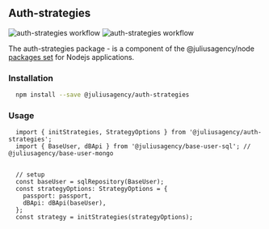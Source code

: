 ## Auth-strategies
![auth-strategies workflow](https://github.com/juliusagency/jla-node-monorepo/actions/workflows/auth-strategies-test.yaml/badge.svg)
![auth-strategies workflow](https://github.com/juliusagency/jla-node-monorepo/actions/workflows/auth-strategies-github.yaml/badge.svg)

The auth-strategies package - is a component of the @juliusagency/node [packages set](https://github.com/JuliusAgency/node-packages-set) for Nodejs applications.  

### Installation
```bash
  npm install --save @juliusagency/auth-strategies
```

### Usage  
```
  import { initStrategies, StrategyOptions } from '@juliusagency/auth-strategies';
  import { BaseUser, dBApi } from '@juliusagency/base-user-sql'; // @juliusagency/base-user-mongo


  // setup 
  const baseUser = sqlRepository(BaseUser);
  const strategyOptions: StrategyOptions = {
    passport: passport,
    dBApi: dBApi(baseUser),
  };
  const strategy = initStrategies(strategyOptions);

```